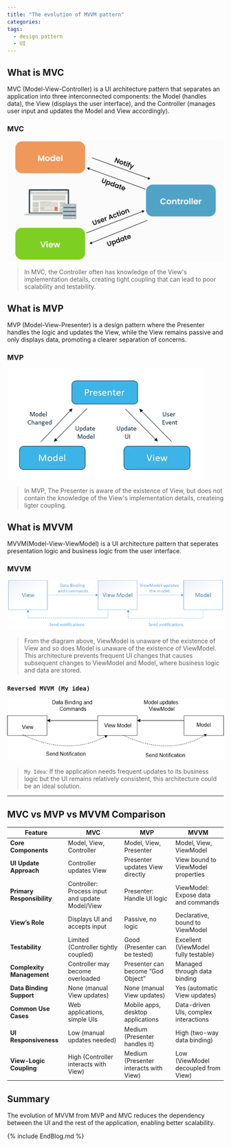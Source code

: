 ```yaml
---
title: "The evolution of MVVM pattern"
categories:
tags:
  - design pattern
  - UI
---
```


## What is MVC

MVC (Model-View-Controller) is a UI architecture pattern that separates an application into three interconnected components: the Model (handles data), the View (displays the user interface), and the Controller (manages user input and updates the Model and View accordingly).

### MVC
![MVCPattern](../images/mvc-pattern.png)
>In MVC, the Controller often has knowledge of the View's implementation details, creating tight coupling
that can lead to poor scalability and testability.

## What is MVP

MVP (Model-View-Presenter) is a design pattern where the Presenter handles the logic and updates the View, while the View remains passive and only displays data, promoting a clearer separation of concerns.

### MVP
![MVPPattern](../images/mvp-pattern.png)
>In MVP, The Presenter is aware of the existence of View, but does not contain the knowledge of the
View's implementation details, createing ligter coupling.

## What is MVVM

MVVM(Model-View-ViewModel) is a UI architecture pattern that seperates presentation logic and business logic from the user interface.

### MVVM
![mvvmPattern](../images/mvvm-pattern.png)
>From the diagram above, ViewModel is unaware of the existence of View and so does Model is unaware of
the existence of ViewModel. This architecture prevents frequent UI changes that causes subsequent
changes to ViewModel and Model, where business logic and data are stored.

### `Reversed MVVM (My idea)`
![mvvmReverse](../images/mvvmReverse.png)
>`My Idea`: If the application needs frequent updates to its business logic but the UI remains relatively consistent, this architecture could be an ideal solution.

---

## MVC vs MVP vs MVVM Comparison

| Feature                  | MVC                                    | MVP                                   | MVVM                                |
|--------------------------|----------------------------------------|---------------------------------------|-------------------------------------|
| **Core Components**      | Model, View, Controller                | Model, View, Presenter                | Model, View, ViewModel              |
| **UI Update Approach**   | Controller updates View                | Presenter updates View directly       | View bound to ViewModel properties  |
| **Primary Responsibility** | Controller: Process input and update Model/View | Presenter: Handle UI logic           | ViewModel: Expose data and commands |
| **View’s Role**          | Displays UI and accepts input          | Passive, no logic                     | Declarative, bound to ViewModel     |
| **Testability**          | Limited (Controller tightly coupled)   | Good (Presenter can be tested)        | Excellent (ViewModel fully testable) |
| **Complexity Management** | Controller may become overloaded      | Presenter can become “God Object”     | Managed through data binding        |
| **Data Binding Support** | None (manual View updates)             | None (manual View updates)            | Yes (automatic View updates)        |
| **Common Use Cases**     | Web applications, simple UIs           | Mobile apps, desktop applications     | Data-driven UIs, complex interactions |
| **UI Responsiveness**    | Low (manual updates needed)            | Medium (Presenter handles it)         | High (two-way data binding)         |
| **View-Logic Coupling**  | High (Controller interacts with View)  | Medium (Presenter interacts with View)| Low (ViewModel decoupled from View) |

## Summary

The evolution of MVVM from MVP and MVC reduces the dependency between the UI and the rest of the application, enabling better scalability.

{% include EndBlog.md %}
